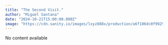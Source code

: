 ```yaml
---
title: "The Second Visit." 
author: "Miguel Santana" 
date: "2024-10-21T15:00:00.000Z" 
image: "https://cdn.sanity.io/images/lxyz888x/production/a6f106dc0f9929c58eb13a43a44cbc01a2707c22-471x420.jpg"
---
```

No content available